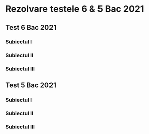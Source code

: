 # Rezolvare testele 6 & 5 Bac 2021

## Test 6 Bac 2021

### Subiectul I
### Subiectul II
### Subiectul III


## Test 5 Bac 2021

### Subiectul I
### Subiectul II
### Subiectul III